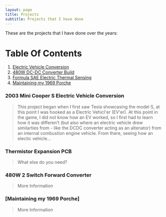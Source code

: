```yaml
---
layout: page
title: Projects
subtitle: Projects that I have done
---
```


These are the projects that I have done over the years:
# Table Of Contents
1. [Electric Vehicle Conversion](#2003-Mini-Cooper-S-Electric-Vehicle-Conversion)
2. [480W DC-DC Converter Build](#480W-2-Switch-Forward-Converter)
3. [Formula SAE Electric Thermal Sensing](#Thermistor-Expansion-PCB)
4. [Maintaining my 1969 Porche](#1969-Porche)



### 2003 Mini Cooper S Electric Vehicle Conversion  <a name="electric vehicle conversion"></a>

>This project began when I first saw Tesla showcasing the model S, at this point I was hooked as a Electric Vehicl'er (EV'er). At this point in the game, I did not know how an EV worked, so I first had to learn how it was differen't (but also where an electric vehicle drew similarties from - like the DCDC converter acting as an altenator) from an internal combustion engine vehicle. From there, seeing how an electic vehicle...

### Thermistor Expansion PCB

>What else do you need?

### 480W 2 Switch Forward Converter

>More Information

### [Maintaining my 1969 Porche] <a name="maintaining my 1969 porche"></a>

>More Information
